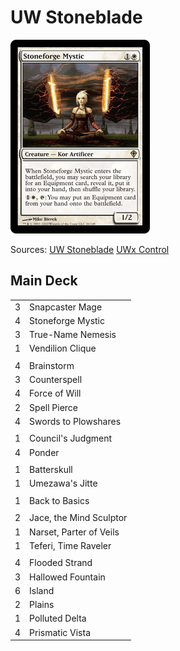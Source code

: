 # UW Stoneblade #

![Stoneforge Mystic](../../images/Stoneforge%20Mystic.jpg)

Sources:
[UW Stoneblade](https://www.mtggoldfish.com/deck/2116920#paper)
[UWx Control](https://www.mtggoldfish.com/deck/2492126#paper)

## Main Deck ##
|    |    |
|----|----|
|  3 | Snapcaster Mage
|  4 | Stoneforge Mystic
|  3 | True-Name Nemesis
|  1 | Vendilion Clique
|    |    |
|  4 | Brainstorm
|  3 | Counterspell
|  4 | Force of Will
|  2 | Spell Pierce
|  4 | Swords to Plowshares
|    |    |
|  1 | Council's Judgment
|  4 | Ponder
|    |    |
|  1 | Batterskull
|  1 | Umezawa's Jitte
|    |    |
|  1 | Back to Basics
|    |    |
|  2 | Jace, the Mind Sculptor
|  1 | Narset, Parter of Veils
|  1 | Teferi, Time Raveler
|    |    |
|  4 | Flooded Strand
|  3 | Hallowed Fountain
|  6 | Island
|  2 | Plains
|  1 | Polluted Delta
|  4 | Prismatic Vista
